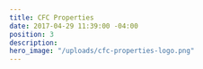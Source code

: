 ```yaml
---
title: CFC Properties
date: 2017-04-29 11:39:00 -04:00
position: 3
description:
hero_image: "/uploads/cfc-properties-logo.png"
---
```


